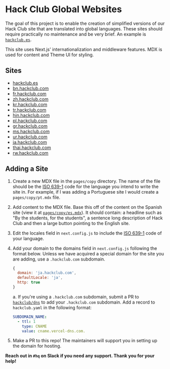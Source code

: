 # Hack Club Global Websites

The goal of this project is to enable the creation of simplified versions of our Hack Club site that are translated into global languages. These sites should require practically no maintenance and be very brief. An example is [`hackclub.es`](https://hackclub.es).

This site uses Next.js' internationalization and middleware features. MDX is used for content and Theme UI for styling.

## Sites

- [hackclub.es](https://hackclub.es)
- [bn.hackclub.com](https://bn.hackclub.com)
- [fr.hackclub.com](https://fr.hackclub.com)
- [zh.hackclub.com](https://zh.hackclub.com)
- [kr.hackclub.com](https://kr.hackclub.com)
- [tr.hackclub.com](https://tr.hackclub.com)
- [hin.hackclub.com](https://hin.hackclub.com)
- [pl.hackclub.com](https://pl.hackclub.com)
- [gr.hackclub.com](https://gr.hackclub.com)
- [ms.hackclub.com](https://ms.hackclub.com)
- [ur.hackclub.com](https://ur.hackclub.com)
- [ja.hackclub.com](https://ja.hackclub.com)
- [thai.hackclub.com](https://thai.hackclub.com)
- [rw.hackclub.com](https://rw.hackclub.com)

## Adding a Site

1. Create a new MDX file in the `pages/copy` directory. The name of the file should be the [ISO 639-1](https://en.wikipedia.org/wiki/ISO_639-1) code for the language you intend to write the site in. For example, if I was adding a Portuguese site I would create a `pages/copy/pt.mdx` file.

2. Add content to the MDX file. Base this off of the content on the Spanish site (view it at [`pages/copy/es.mdx`](/pages/copy/es.mdx)). It should contain: a headline such as "By the students, for the students", a sentence long description of Hack Club and then a large button pointing to the English site.

3. Edit the locales field in `next.config.js` to include the [ISO 639-1](https://en.wikipedia.org/wiki/ISO_639-1) code of your language.

4. Add your domain to the domains field in `next.config.js` following the format below. Unless we have acquired a special domain for the site you are adding, use a `.hackclub.com` subdomain.
    ```javascript
    {
      domain: 'ja.hackclub.com',
      defaultLocale: 'ja',
      http: true
    }
    ```

    a. If you're using a `.hackclub.com` subdomain, submit a PR to [`hackclub/dns`](https://github.com/hackclub/dns) to add your `.hackclub.com` subdomain. Add a record to `hackclub.yaml` in the following format:
    
    ```yaml
    SUBDOMAIN_NAME:
      - ttl: 1
        type: CNAME
        value: cname.vercel-dns.com.
    ```

6. Make a PR to this repo! The maintainers will support you in setting up the domain for hosting.

**Reach out in `#hq` on Slack if you need any support. Thank you for your help!**

